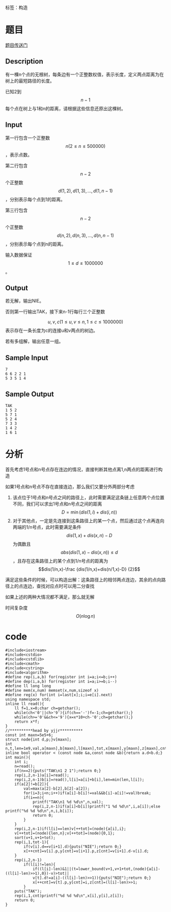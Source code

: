 ﻿---
subtitle: "神仙构造"
tags: 
 - 特殊-构造
grammar_cjkRuby: true
catalog: true
layout:  post
header-img: "img/header/P84.jpg"
preview-img: "/img/preview/P84.jpg"
---
标签：构造

# 题目

[题目传送门](https://www.lydsy.com/JudgeOnline/problem.php?id=5100)

## Description

有一棵n个点的无根树，每条边有一个正整数权值，表示长度，定义两点距离为在树上的最短路径的长度。

已知2到$$n-1$$每个点在树上与1和n的距离，请根据这些信息还原出这棵树。

## Input

第一行包含一个正整数$$n(2\leq n\leq 500000)$$，表示点数。

第二行包含$$n-2$$个正整数$$d(1,2),d(1,3),...,d(1,n-1)$$，分别表示每个点到1的距离。

第三行包含$$n-2$$个正整数$$d(n,2),d(n,3),...,d(n,n-1)$$，分别表示每个点到n的距离。

输入数据保证$$1\leq d\leq 1000000$$。

## Output

若无解，输出NIE。

否则第一行输出TAK，接下来n-1行每行三个正整数

$$u,v,c(1\leq u,v\leq n,1\leq c\leq 1000000)$$表示存在一条长度为c的连接u和v两点的树边。

若有多组解，输出任意一组。
## Sample Input
```
7
6 6 2 2 1
5 3 5 1 4
```
## Sample Output
```
TAK
1 5 2
5 7 1
5 2 4
7 3 3
1 4 2
1 6 1
```
# 分析

首先考虑1号点和n号点存在连边的情况，直接判断其他点离1,n两点的距离进行构造

如果1号点和n号点不存在直接连边，那么我们又要分外两部分考虑

1. 该点位于1号点和n号点之间的路径上，此时需要满足这条链上任意两个点位置不同，我们可以求出1号点和n号点之间的距离$$D=\min(dis(1,i)+dis(i,n))$$
2. 对于其他点，一定是先连接到这条路径上的某一个点，然后通过这个点再连向两端的1/n号点，此时需要满足条件$$dis(1,x)+dis(x,n)-D$$为偶数且$$abs(dis(1,x)-dis(x,n))\leq d$$，且存在这条路径上的某个点到1/n号点的距离为$$dis(1/n,x)-\frac {dis(1/n,x)+dis(n/1,x)-D} {2}$$

满足这些条件的时候，可以构造出解：这条路径上的相邻两点连边，其余的点向路径上的点连边，查找对应点时可以用二分查找

如果上述的两种大情况都不满足，那么就无解

时间复杂度$$O(n\log n)$$


# code
```
#include<iostream>
#include<cstdio>
#include<cstdlib>
#include<cmath>
#include<cstring>
#include<algorithm>
#define rep(i,a,b) for(register int i=a;i<=b;i++)
#define dep(i,a,b) for(register int i=a;i>=b;i--)
#define ll long long
#define mem(x,num) memset(x,num,sizeof x)
#define reg(x) for(int i=last[x];i;i=e[i].next)
using namespace std;
inline ll read(){
	ll f=1,x=0;char ch=getchar();
	while(ch<'0'||ch>'9'){if(ch=='-')f=-1;ch=getchar();}
	while(ch>='0'&&ch<='9'){x=x*10+ch-'0';ch=getchar();}
	return x*f;
}
//**********head by yjjr**********
const int maxn=5e5+6;
struct node{int d,p;}v[maxn];
int n,t,len=1e9,val,a[maxn],b[maxn],l[maxn],tot,x[maxn],y[maxn],z[maxn],cnt;
inline bool operator < (const node &a,const node &b){return a.d<b.d;}
int main(){
	int i;
    n=read();
    if(n==2){puts("TAK\n1 2 1");return 0;}
    rep(i,2,n-1)a[i]=read();
    rep(i,2,n-1)b[i]=read(),l[i]=a[i]+b[i],len=min(len,l[i]);
    if(a[2]!=b[2]){
        val=max(a[2]-b[2],b[2]-a[2]);
        for(i=3;i<n;i++)if(a[i]-b[i]!=val&&b[i]-a[i]!=val)break;
        if(i==n){
            printf("TAK\n1 %d %d\n",n,val);
            rep(i,2,n-1)if(a[i]<b[i])printf("1 %d %d\n",i,a[i]);else printf("%d %d %d\n",n,i,b[i]);
            return 0;
        }
    }
	rep(i,2,n-1)if(l[i]==len)v[++tot]=(node){a[i],i};
	v[++tot]=(node){len,n};v[++tot]=(node){0,1};
	sort(v+1,v+1+tot);
	rep(i,1,tot-1){
		if(v[i].d==v[i+1].d){puts("NIE");return 0;}
		x[++cnt]=v[i].p,y[cnt]=v[i+1].p,z[cnt]=v[i+1].d-v[i].d;
	}
	rep(i,2,n-1)
		if(l[i]!=len){
			if((l[i]-len)&1||(t=lower_bound(v+1,v+1+tot,(node){a[i]-((l[i]-len)>>1),0})-v)>tot||
			v[t].d!=a[i]-((l[i]-len)>>1)){puts("NIE");return 0;}
			x[++cnt]=v[t].p,y[cnt]=i,z[cnt]=(l[i]-len)>>1;
		}
	puts("TAK");
	rep(i,1,cnt)printf("%d %d %d\n",x[i],y[i],z[i]);
	return 0;
}
```